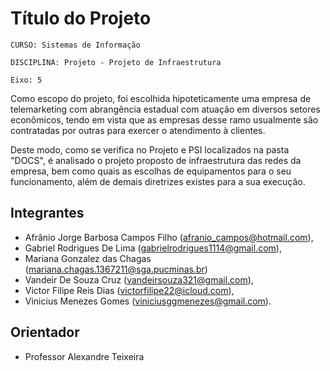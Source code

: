 # Título do Projeto

`CURSO: Sistemas de Informação`

`DISCIPLINA: Projeto - Projeto de Infraestrutura`

`Eixo: 5`

Como escopo do projeto, foi escolhida hipoteticamente uma empresa de telemarketing com abrangência estadual com atuação em diversos setores econômicos, tendo em vista que as empresas desse ramo usualmente são contratadas por outras para exercer o atendimento à clientes.

Deste modo, como se verifica no Projeto e PSI localizados na pasta "DOCS", é analisado o projeto proposto de infraestrutura das redes da empresa, bem como quais as escolhas de equipamentos para o seu funcionamento, além de demais diretrizes existes para a sua execução.

## Integrantes

* Afrânio Jorge Barbosa Campos Filho (afranio_campos@hotmail.com),
* Gabriel Rodrigues De Lima (gabrielrodrigues1114@gmail.com),
* Mariana Gonzalez das Chagas (mariana.chagas.1367211@sga.pucminas.br)
* Vandeir De Souza Cruz (vandeirsouza321@gmail.com),
* Victor Filipe Reis Dias (victorfilipe22@icloud.com),
* Vinicius Menezes Gomes (viniciusggmenezes@gmail.com).

## Orientador

* Professor Alexandre Teixeira


